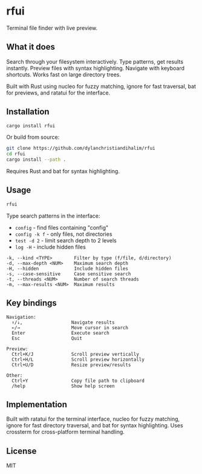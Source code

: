 # rfui

Terminal file finder with live preview.

## What it does

Search through your filesystem interactively. Type patterns, get results instantly. Preview files with syntax highlighting. Navigate with keyboard shortcuts. Works fast on large directory trees.

Built with Rust using nucleo for fuzzy matching, ignore for fast traversal, bat for previews, and ratatui for the interface.

## Installation

```bash
cargo install rfui
```

Or build from source:

```bash
git clone https://github.com/dylanchristiandihalim/rfui
cd rfui
cargo install --path .
```

Requires Rust and bat for syntax highlighting.

## Usage

```bash
rfui
```

Type search patterns in the interface:
- `config` - find files containing "config"
- `config -k f` - only files, not directories  
- `test -d 2` - limit search depth to 2 levels
- `log -H` - include hidden files

```
-k, --kind <TYPE>        Filter by type (f/file, d/directory)
-d, --max-depth <NUM>    Maximum search depth
-H, --hidden             Include hidden files
-s, --case-sensitive     Case sensitive search  
-t, --threads <NUM>      Number of search threads
-m, --max-results <NUM>  Maximum results
```

## Key bindings

```
Navigation:
  ↑/↓,                  Navigate results
  ←/→                   Move cursor in search
  Enter                 Execute search
  Esc                   Quit

Preview:
  Ctrl+K/J              Scroll preview vertically
  Ctrl+H/L              Scroll preview horizontally  
  Ctrl+U/D              Resize preview/results

Other:
  Ctrl+Y                Copy file path to clipboard
  /help                 Show help screen
```

## Implementation

Built with ratatui for the terminal interface, nucleo for fuzzy matching, ignore for fast directory traversal, and bat for syntax highlighting. Uses crossterm for cross-platform terminal handling.

## License

MIT
